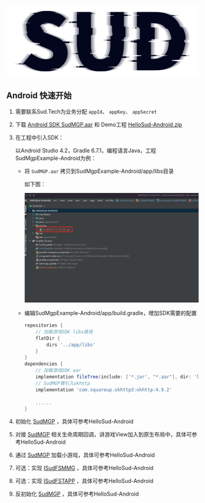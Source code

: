 #

![SUD](../Resource/logo.png)

## Android 快速开始

1. 需要联系Sud.Tech为业务分配 `appId`、 `appKey`、 `appSecret`

2. 下载 [Android SDK SudMGP.aar](https://github.com/SudTechnology/sud-mgp-android/releases) 和 Demo工程 [HelloSud-Android.zip](https://github.com/SudTechnology/hello-sud-android/releases)

3. 在工程中引入SDK：

    以Android Studio 4.2，Gradle 6.7.1，编程语言Java，工程SudMgpExample-Android为例：

    - 将 `SudMGP.aar` 拷贝到SudMgpExample-Android/app/libs目录

        如下图：

        ![SUD](../Resource/Client/libaar.png)

    - 编辑SudMgpExample-Android/app/build.gradle，增加SDK需要的配置

        ```groovy
        repositories {
            // 加载游戏SDK libs路径
            flatDir {
                dirs '../app/libs'
            }
        }
        dependencies {
            // 加载游戏SDK aar
            implementation fileTree(include: ['*.jar', "*.aar"], dir: 'libs')
            // SudMGP需引入okhttp
            implementation 'com.squareup.okhttp3:okhttp:4.9.2'
        
            ......
        }
        ```
    
4. 初始化 [SudMGP](./API/SudMGP.md) ，具体可参考HelloSud-Android

5. 对接 [SudMGP](./API/SudMGP.md) 相关生命周期回调，讲游戏View加入到原生布局中，具体可参考HelloSud-Android

6. 通过 [SudMGP](API/SudMGP.md) 加载小游戏，具体可参考HelloSud-Android

7. 可选：实现 [ISudFSMMG](API/ISudFSMMG.md) ，具体可参考HelloSud-Android

8. 可选：实现 [ISudFSTAPP](API/ISudFSTAPP.md) ，具体可参考HelloSud-Android

9. 反初始化 [SudMGP](API/SudMGP.md) ，具体可参考HelloSud-Android
